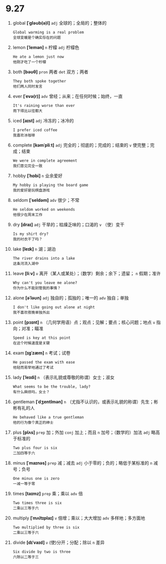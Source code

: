 # 9.27

1. global **[ˈɡləʊb(ə)l]** `adj` 全球的；全局的；整体的

   ```
   Global warming is a real problem
   全球变暖是个确实存在的问题
   ```

2. lemon **[ˈlemən]** `n` 柠檬 `adj` 柠檬色

   ```
   He ate a lemon just now
   他刚才吃了一个柠檬
   ```

3. both **[bəʊθ]** `pron` 两者 `det` 双方；两者

   ```
   They both spoke together
   他们两人同时发言
   ```

4. ever **[ˈevə(r)]** `adv` 曾经；从来；在任何时候；始终，一直

   ```
   It's raining worse than ever
   雨下得比以往都大
   ```

5. iced **[aɪst]** `adj` 冷冻的；冰冷的

   ```
   I prefer iced coffee
   我喜欢冰咖啡
   ```

6. complete **[kəmˈpliːt]** `adj` 完全的；彻底的；完成的；结束的 `v` 使完整；完成；结束

   ```
   We were in complete agreement
   我们意见完全一致
   ```

7. hobby **[ˈhɒbi]** `n` 业余爱好

   ```
   My hobby is playing the board game
   我的爱好是玩棋盘游戏
   ```

8. seldom **[ˈseldəm]** `adv` 很少；不常

   ```
   He seldom worked on weekends
   他很少在周末工作
   ```

9. dry **[draɪ]** `adj` 干旱的；枯燥乏味的；口渴的 `v` （使）变干

   ```
   Is my shirt dry?
   我的衬衣干了吗？
   ```

10. lake **[leɪk]** `n` 湖；湖泊

    ```
    The river drains into a lake
    这条河流入湖中
    ```

11. leave **[liːv]** `v` 离开（某人或某处）；（数学）剩余；余下；遗留； `n` 假期；准许

    ```
    Why can't you leave me alone?
    你为什么不能别管我的事情？
    ```

12. alone **[əˈləʊn]** `adj` 独自的；孤独的；唯一的 `adv` 独自；单独

    ```
    I don't like going out alone at night
    我不喜欢夜晚单独外出
    ```

13. point **[pɔɪnt]** `n` （几何学用语）点；观点；见解；要点；核心问题；地点 `v` 指向；对准；瞄准

    ```
    Speed is key at this point
    在这个时候速度是关键
    ```

14. exam **[ɪɡˈzæm]** `n` 考试；试卷

    ```
    He passed the exam with ease
    他轻而易举地通过了考试
    ```

15. lady **[ˈleɪdi]** `n` （表示礼貌或尊敬的称谓）女士；淑女

    ```
    What seems to be the trouble, lady?
    有什么麻烦吗，女士？
    ```

16. gentleman **[ˈdʒentlmən]** `n` （尤指不认识的，或表示礼貌的称谓）先生；彬彬有礼的人

    ```
    He behaved like a true gentleman
    他的行为像个真正的绅士
    ```

17. plus **[plʌs]** `prep` 加；外加 `conj` 加上；而且 `n` 加号；（数学的）加法 `adj` 略高于标准的

    ```
    Two plus four is six
    二加四等于六
    ```

18. minus **[ˈmaɪnəs]** `prep` 减；减去 `adj` 小于零的；负的；略低于某标准的 `n` 减号；负号

    ```
    One minus one is zero
    一减一等于零
    ```

19. times **[taɪmz]** `prep` 乘；乘以 `adv` 倍

    ```
    Two times three is six
    二乘以三等于六
    ```

20. multiply **[ˈmʌltɪplaɪ]** `v` 倍增；乘以；大大增加 `adv` 多样地；多方面地

    ```
    Two multiplied by three is six
    二乘以三等于六
    ```

21. divide **[dɪˈvaɪd]** `v` (使)分开；分配；除以 `n` 差异

    ```
    Six divide by two is three
    六除以二等于三
    ```
